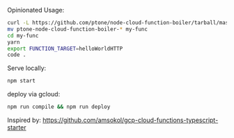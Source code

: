 Opinionated Usage:

```bash
curl -L https://github.com/ptone/node-cloud-function-boiler/tarball/master | tar -xvz
mv ptone-node-cloud-function-boiler-* my-func
cd my-func
yarn
export FUNCTION_TARGET=helloWorldHTTP
code .
```

Serve locally:
```bash
npm start
```

deploy via gcloud:

```bash
npm run compile && npm run deploy
```


Inspired by: https://github.com/amsokol/gcp-cloud-functions-typescript-starter
